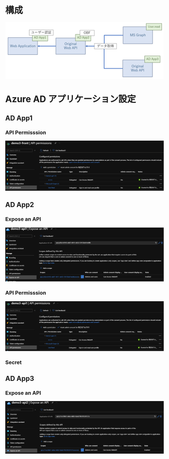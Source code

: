 # 構成
![](./_images/2021-04-11-10-50-32.png)
# Azure AD アプリケーション設定
## AD App1
### API Permisssion
![](./_images/2021-04-11-10-49-53.png)
## AD App2
### Expose an API
![](./_images/2021-04-11-10-48-13.png)
### API Permisssion
![](./_images/2021-04-11-10-49-02.png)
### Secret

## AD App3
### Expose an API
![](./_images/2021-04-11-10-46-52.png)